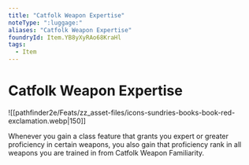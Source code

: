 ```yaml
---
title: "Catfolk Weapon Expertise"
noteType: ":luggage:"
aliases: "Catfolk Weapon Expertise"
foundryId: Item.YB8yXyRAo68KraHl
tags:
  - Item
---
```


# Catfolk Weapon Expertise
![[pathfinder2e/Feats/zz_asset-files/icons-sundries-books-book-red-exclamation.webp|150]]

Whenever you gain a class feature that grants you expert or greater proficiency in certain weapons, you also gain that proficiency rank in all weapons you are trained in from Catfolk Weapon Familiarity.
